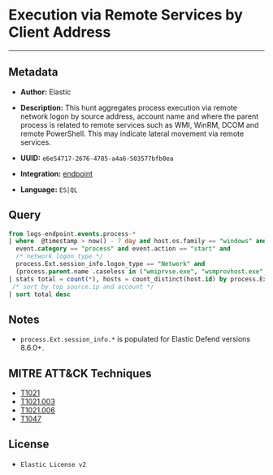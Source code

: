 # Execution via Remote Services by Client Address

---

## Metadata

- **Author:** Elastic
- **Description:** This hunt aggregates process execution via remote network logon by source address, account name and where the parent process is related to remote services such as WMI, WinRM, DCOM and remote PowerShell. This may indicate lateral movement via remote services.

- **UUID:** `e6e54717-2676-4785-a4a6-503577bfb0ea`
- **Integration:** [endpoint](https://docs.elastic.co/integrations/endpoint)
- **Language:** `ES|QL`

## Query

```sql
from logs-endpoint.events.process-*
| where  @timestamp > now() - 7 day and host.os.family == "windows" and
  event.category == "process" and event.action == "start" and
  /* network logon type */
  process.Ext.session_info.logon_type == "Network" and
  (process.parent.name .caseless in ("wmiprvse.exe", "wsmprovhost.exe", "winrshost.exe") or (process.parent.name == "svchost.exe" and process.parent.args == "DcomLaunch"))
| stats total = count(*), hosts = count_distinct(host.id) by process.Ext.session_info.client_address, user.name, process.parent.name
 /* sort by top source.ip and account */
| sort total desc
```

## Notes

- `process.Ext.session_info.*` is populated for Elastic Defend versions 8.6.0+.
## MITRE ATT&CK Techniques

- [T1021](https://attack.mitre.org/techniques/T1021)
- [T1021.003](https://attack.mitre.org/techniques/T1021/003)
- [T1021.006](https://attack.mitre.org/techniques/T1021/006)
- [T1047](https://attack.mitre.org/techniques/T1047)

## License

- `Elastic License v2`

